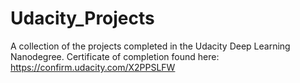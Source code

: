 # Udacity_Projects
A collection of the projects completed in the Udacity Deep Learning Nanodegree. Certificate of completion found here: https://confirm.udacity.com/X2PPSLFW
